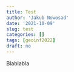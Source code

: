 ```yaml
---
title: Test
author: 'Jakub Nowosad'
date: '2021-10-09'
slug: test
categories: []
tags: [geoinf2022]
draft: no
---
```


Blablabla